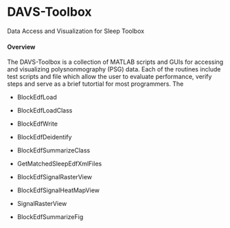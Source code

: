 DAVS-Toolbox
============

Data Access and Visualization for Sleep Toolbox

#### Overview
The DAVS-Toolbox is a collection of MATLAB scripts and GUIs for accessing and visualizing polysnonmography (PSG) data. Each of the routines include test scripts and file which allow the user to evaluate performance, verify steps and serve as a brief tutortial for most programmers. The 

* BlockEdfLoad
* BlockEdfLoadClass
* BlockEdfWrite

* BlockEdfDeidentify
* BlockEdfSummarizeClass
* GetMatchedSleepEdfXmlFiles

* BlockEdfSignalRasterView
* BlockEdfSignalHeatMapView

* SignalRasterView
* BlockEdfSummarizeFig
